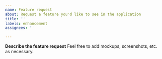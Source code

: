```yaml
---
name: Feature request
about: Request a feature you'd like to see in the application
title: ''
labels: enhancement
assignees: ''

---
```


**Describe the feature request**
Feel free to add mockups, screenshots, etc. as necessary.
